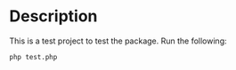 # Description

This is a test project to test the package. Run the following:

``` bash
php test.php
```
